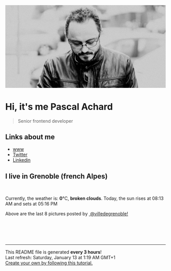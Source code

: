 ![Pascal Achard](./images/photo-pascal-achard.jpg)
# Hi, it's me Pascal Achard
> Senior frontend developer

## Links about me
- [www](https://www.pascal-achard.com)
- [Twitter](https://twitter.com/botmaster)
- [Linkedin](http://www.linkedin.com/in/pascal-achard)


## I live in Grenoble (french Alpes)
<img src="https://openweathermap.org/img/wn/04n@2x.png" alt="">

Currently, the weather is: **0**°C, **broken clouds**.
Today, the sun rises at 08:13 AM and sets at 05:16 PM

Above are the last 8 pictures posted by <a href="https://www.instagram.com/villedegrenoble/" target="_blank"><img alt="" src="https://upload.wikimedia.org/wikipedia/commons/thumb/e/e7/Instagram_logo_2016.svg/1024px-Instagram_logo_2016.svg.png" width="20"/> @villedegrenoble!</a>

<p style="display: flex; flex-wrap: wrap; gap: 20px;">
        <img src="https://cdn1.picuki.com/hosted-by-instagram/q/0exhNuNYnjBGZDHIdN5WmL9I2PEvHA5RNucaS7j0nyZiNxIsbHWB58ltwdev%7C%7CDlyKw1oASyLeD5o7Y4uUVlRZFV6OUfYTLyOST9Q7q6QV4Cq1TFi8pBhkrw1JHcbbX6p8cokOzjYMTIfQeoEH%7C%7Cbx7a8Koru5A2MEo1zRMrBC0GAG4YWbVqFKwoV966yUlEri+YU8ajtO%7C%7CGByaRtmpNPb5DwIX%7C%7CD+fMBxsedISLQzicYRtr6+yGOHH24VdGZ9ShScjbLRmMc1nAi8VQ0HrU6qQL59KkgT3HSQkicXt4cPqaSDFctu2vxl5u2CCmkPAjw7mDVosaeXkQ+ZZU2L8GJx4mfpyKGSJel+sJL3H9CvYtjiwxjnfenzLYNDDGoEN+uQXFqBdqCXU+58xKgJI%7C%7CZN6E289FvvLbTw2kA=.jpeg" alt="" width="200"/>
        <img src="https://cdn1.picuki.com/hosted-by-instagram/q/0exhNuNYnjBGZDHIdN5WmL9I2PEvHA5RNecaS7j0nyZiNxIsbHWB58ltwdev%7C%7CDlyKw1oASyLeD5o7Y8jU1hZZFV6OEPXSbOLRDtX7a+aXYCj0D1u9J5hnLo8KnwZbHGo%7C%7CscrOzjYMTIfQeoEH%7C%7Cbx7a8Koru5A2MEoyX9auctwCIPuM23TKNy2JAtrKSDjkC2ptV%7C%7CIjNLvG0jJ00m7NPfvnw1UvfPMc9g+PAnH%7C%7CEzhMQ65OftxnOHSEsMa2hKMBGym7OZuuA1tACucTE1pkCMYpgdKkc%7C%7CoHSallAysY5z38j3coJlhK5ojoHRaGxfbns6vgNRncClmBPfe1r63ltV7nL05p+ES61%7C%7CvKDGHeOcBozQlTvWbKaYG74RCy8uVNmECw2aH%7C%7Cu1ONtQktYdRfxK0Q0=.jpeg" alt="" width="200"/>
        <img src="https://cdn1.picuki.com/hosted-by-instagram/q/0exhNuNYnjBGZDHIdN5WmL9I2PEvHA5RNucaS7j0nyZiNxIsbHWB58ltwdev%7C%7CDlyKw1oASyLeD5n7IIrVlpZZFV6P0PfQLCMRDpQ7q6dXICh1zdg85RikL00LHweYX6m9cUuOzjYMTIfQeoEH%7C%7Cbx7a8Koru5A2MEoyX9auctwCIPuM23TKNy2JAtrKSDjkC2ptZ%7C%7CIjNLvG0jJ00m7NPfvnw1UvfPMc9g+PAnEPEzhMQ65OftxnK5F157YkRSG2OIm7OZq+8EpC2ucTE1pkCMYpgdKkc%7C%7CoHSallAysY5z38j3coJlhK5ojoHRaHwhaEIy9UBfwJayrQLhT0f73mkD9FDQ7bKgS+YkrYSkIdqWUOm+nxXNeraYG74RCy8uVaSGBQyaH%7C%7Cu1ONtQktYdRfxK0Q0=.jpeg" alt="" width="200"/>
        <img src="https://cdn1.picuki.com/hosted-by-instagram/q/0exhNuNYnjBGZDHIdN5WmL9I2PEvHA5RNucaS7j0nyZiNxIsbHWB58ltwdGn%7C%7CDh6Kwh9HS+LeD5o5IsrWV9WZFN7OEHXQbKNTj9W76WQVOfN0DBh8JBllr02JXEfZHCu9ccpVwmYdSgIGaYDG7uo+qhT5aGuO1lQpTb9d7JGmC4E5ZObS6olhMF4pJ2Jg3Tt%7C%7C9k4Ki5e82wzJURmpNnUoWlHDrr2PM86o6N0QrlChMIRrdDgmBq7EHl3Kj4uUQ+RubTOl+1ekC7fViVv9UCCSfkaFxUq0HaPpFA0toFzqa6HBato0twZkIH2CmUEXTE86kEon5zgx3PySWaKjEBdxEL29Ju%7C%7CZMEqjaXiAPfOc9XK2gXOOL7cNqpoWH0ZFejsZE3TdNfjNo5Wk9YZSdkchw%7C%7Cjo0CCerPLzxp1WWcThzCNXw==.jpeg" alt="" width="200"/>
        <img src="https://cdn1.picuki.com/hosted-by-instagram/q/0exhNuNYnjBGZDHIdN5WmL9I2PEvHA5RNucaS7j0nyZiNxIsbHWB58ltwdev%7C%7CDlyKw1oASyLeD5m44ovVV9UZFV6PEbaSrGBSTpX7KuZVICg1DNi9JZnlL42K3ceYHem88AkOzjYMTIfQeoEH%7C%7Cbx7a8Koru5A2MGo1zRMrBC0GAG4fy3UPI7mslm3ayEv0Pxto0%7C%7CNylL9XkgKQcuptPR+XdYEvL+M4Byp6JzSPkCj9ND1OHtpCa5BTB7Kzg4KD6chYTJnLMEtxzEXwNo%7C%7C2SPTIgDEF1OkkKz8RM1v9EPo6CTEohm+N8ZkIGRT2UFAjsm8lJhmMntxxzsbkOD6mlmmkfy6KGzWsgyjpH+IPWQb8z4lBH%7C%7CPYHwPotWDV8GL9KCA3LPL8OHQcdcy90aPaxo8Q2Rtjmzd4%7C%7Cn1RcsVmxOhzLY.jpeg" alt="" width="200"/>
        <img src="https://cdn1.picuki.com/hosted-by-instagram/q/0exhNuNYnjBGZDHIdN5WmL9I2PEvHA5RNucaS7j0nyZiNxIsbHWB58ltwdev%7C%7CDlyKw1oASyLeD5m4Y0pUFlSZFV6PEbaSLaKRDdS6KyQVICn1TRl8p9mlr8zL3UWY36p9sQkOzjYMTIfQeoEH%7C%7Cbx7a8Koru5A2MGo1zRMrBC0GAG4fy3UPI7mslm3ayEv0Pxto0%7C%7CNylL9XkgKQcuptPR+XdYEvL+M4Byp6JzSPkCj9ND1OHtpCa5BTB7Kz44KD6chYTJnLNb0AfZfBcgrliMVIgDEGgWrFiN8RM1v9EPo6CTEohm+N8ZkIGRT2UFAjsm8lJhmMntxxzsbkSb6FZ+20jb4+S%7C%7CI%7C%7CMXqcfBBtuNTfzCwjCZVoLLHZpndF5aJ9LcBlXLA8ehQcdcy90aPa4c9Q2Xtjmzd4%7C%7Cn1RcsVmxOhzLY.jpeg" alt="" width="200"/>
        <img src="https://cdn1.picuki.com/hosted-by-instagram/q/0exhNuNYnjBGZDHIdN5WmL9I2PEvHA5RNucaS7j0nyZiNxIsbHWB58ltwdev%7C%7CDlyKw1oASyLeD5m4YojUVRQZFV6PEbbQLyPRDdS6K6ZUYCq0Dxv%7C%7CZJmkrY2KncbbHSo8MEvOzjYMTIfQeoEH%7C%7Cbx7a8Koru5A2MGo1zRMrBC0GAG4fy3UPI7mslm3ayEv0Pxto0%7C%7CNylL9XkgKQcuptPR+XdYEvL+M4Byp6JzSPkCj9ND1OHtpCa5BTB7Kz04KD6chYTJnLMtkzfjchss%7C%7CkWUF4gDEE4k13+r8RM1v9EPo6CTEohm+N8ZkIGRT2UFAjsm8lJhmMntxxzsbkGNi3AAzXqC8IfjeNV19KToB8HNbOL6+jDwQLbyTZcVbV0bVO%7C%7CwQXHFee2hQcdcy90aPa0d9XqXtjmzd4%7C%7Cn1RcsVmxOhzLY.jpeg" alt="" width="200"/>
        <img src="https://cdn1.picuki.com/hosted-by-instagram/q/0exhNuNYnjBGZDHIdN5WmL9I2PEvHA5RNucaS7j0nyZiNxIsbHWB58ltwdev%7C%7CDlyKw1oASyLeD5m44orWV9YZFV6PEbfTbOATj1U6qydXICj0zRm85ZjkLY2LX0fYnCv%7C%7CsApOzjYMTIfQeoEH%7C%7Cbx7a8Koru5A2MGo1zRMrBC0GAG4fy3UPI7mslm3ayEv0Pxto0%7C%7CNylL9XkgKQcuptPR+XdYEvL+M4Byp6JzSPkCj9ND1OHtpCa5BTB7Kzg4KD6chYTJnLMyunvLLDYu2niXcogDEBg%7C%7CkwWQ8RM1v9EPo6CTEohm+N8ZkIGRT2UFAjsm8lJhmMntxxzsbkLk91Ng5W7W15GXZaYSlqqpH8SKfNzP9Abuaef9P%7C%7CZJcVkaJ6rZf1XWAtixQcdcy90aPa0bhgngtjmzd4%7C%7Cn1RcsVmxOhzLY.jpeg" alt="" width="200"/>
</p>

------------
<p>This README file is generated <b>every 3 hours</b>!
    <br />Last refresh: Saturday, January 13 at 1:19 AM GMT+1
    <br /><a href="https://medium.com/@th.guibert/how-to-create-a-self-updating-readme-md-for-your-github-profile-f8b05744ca91">Create your own by following this tutorial.</a>
</p>
<p><a href="https://github.com/botmaster/botmaster/actions/workflows/main.yaml"><img alt="" src="https://github.com/botmaster/botmaster/actions/workflows/main.yaml/badge.svg" /></a></p>

